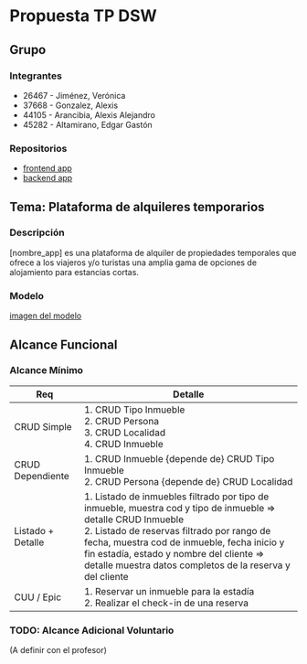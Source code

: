 # Propuesta TP DSW

## Grupo
### Integrantes
* 26467 - Jiménez, Verónica
* 37668 - Gonzalez, Alexis
* 44105 - Arancibia, Alexis Alejandro
* 45282 - Altamirano, Edgar Gastón

### Repositorios
* [frontend app](https://github.com/alearanc/tp-dsw-frontend)
* [backend app](https://github.com/alearanc/tp-dsw-backend)

## Tema: Plataforma de alquileres temporarios
### Descripción
[nombre_app] es una plataforma de alquiler de propiedades temporales que ofrece a los viajeros y/o turistas una amplia gama de opciones de alojamiento para estancias cortas.

### Modelo
[imagen del modelo](https://drive.google.com/file/d/1TExBj5nnbc0cjQYcC1L4PKS_Z_T8oNC8/view)

## Alcance Funcional 

### Alcance Mínimo

|Req|Detalle|
|-|-|
|CRUD Simple|1. CRUD Tipo Inmueble <br>2. CRUD Persona <br>3. CRUD Localidad <br>4. CRUD Inmueble|
|CRUD Dependiente|1. CRUD Inmueble {depende de} CRUD Tipo Inmueble <br>2. CRUD Persona {depende de} CRUD Localidad|
|Listado + Detalle| 1. Listado de inmuebles filtrado por tipo de inmueble, muestra cod y tipo de inmueble => detalle CRUD Inmueble <br>2. Listado de reservas filtrado por rango de fecha, muestra cod de inmueble, fecha inicio y fin estadía, estado y nombre del cliente => detalle muestra datos completos de la reserva y del cliente|
|CUU / Epic|1. Reservar un inmueble para la estadía <br>2. Realizar el check-in de una reserva|


### TODO: Alcance Adicional Voluntario
(A definir con el profesor)
